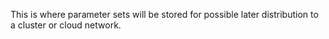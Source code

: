 This is where parameter sets will be stored for possible later distribution to a cluster or cloud network.